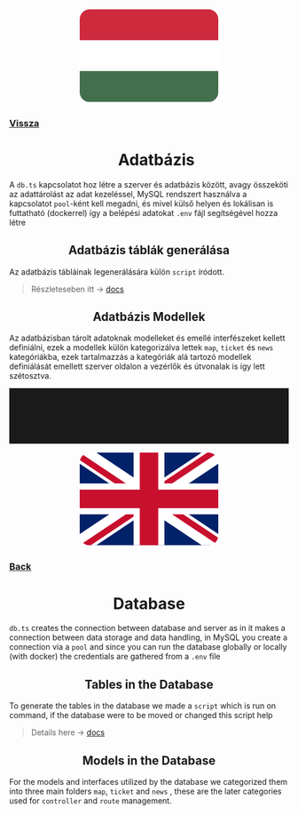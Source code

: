 <div align="center">
<img style="border-radius:20px; border:2px solid white;"  src="../../../Images/magyar.png"/>
</div>

### [Vissza](../../../README.md)

<div align="center">
<h1>
    Adatbázis
</h1>
</div>

A `db.ts` kapcsolatot hoz létre a szerver és adatbázis között, avagy összeköti az adattárolást az adat kezeléssel, MySQL rendszert használva a kapcsolatot `pool`-ként kell megadni, és mivel külső helyen és lokálisan is futtatható (dockerrel) így a belépési adatokat `.env` fájl segítségével hozza létre

<div align="center">
<h2>
    Adatbázis táblák generálása
</h2>
</div>

Az adatbázis tábláinak legenerálására külön `script` íródott.

> Részleteseben itt -> [docs](../scripts/README.md)

<div align="center">
<h2>
    Adatbázis Modellek
</h2>
</div>

Az adatbázisban tárolt adatoknak modelleket és emellé interfészeket kellett definiálni, ezek a modellek külön kategorizálva lettek `map`, `ticket` és `news` kategóriákba, ezek tartalmazzás a kategóriák alá tartozó modellek definiálását emellett szerver oldalon a vezérlők és útvonalak is így lett szétosztva.

<hr style="height:100px;">

<div align="center">
<img style="border-radius:20px; border:2px solid white;"  src="../../../Images/english.png"/>
</div>

### [Back](../../../README.md)

<div align="center">
<h1>
    Database
</h1>
</div>

`db.ts` creates the connection between database and server as in it makes a connection between data storage and data handling, in MySQL you create a connection via a `pool` and since you can run the database globally or locally (with docker) the credentials are gathered from a `.env` file

<div align="center">
<h2>
    Tables in the Database
</h2>
</div>

To generate the tables in the database we made a `script` which is run on command, if the database were to be moved or changed this script help

> Details here -> [docs](../scripts/README.md)

<div align="center">
<h2>
    Models in the Database
</h2>
</div>

For the models and interfaces utilized by the database we categorized them into three main folders `map`, `ticket` and `news` , these are the later categories used for `controller` and `route` management.
